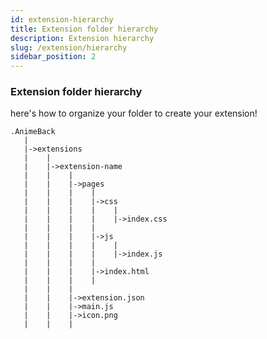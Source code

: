 ```yaml
---
id: extension-hierarchy
title: Extension folder hierarchy
description: Extension hierarchy
slug: /extension/hierarchy
sidebar_position: 2
---
```


### Extension folder hierarchy

here's how to organize your folder to create your extension!
```
.AnimeBack
   |
   |->extensions
   |    |
   |    |->extension-name
   |    |    |
   |    |    |->pages
   |    |    |    |
   |    |    |    |->css
   |    |    |    |    |
   |    |    |    |    |->index.css
   |    |    |    |
   |    |    |    |->js
   |    |    |    |    |
   |    |    |    |    |->index.js
   |    |    |    |
   |    |    |    |->index.html
   |    |    |    |
   |    |    |
   |    |    |->extension.json
   |    |    |->main.js
   |    |    |->icon.png
   |    |    |
```